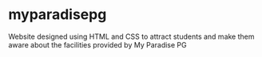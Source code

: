 # myparadisepg
Website designed using HTML and CSS to attract students and make them aware about the facilities provided by My Paradise PG
